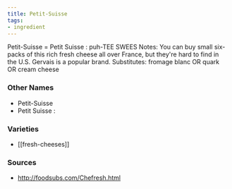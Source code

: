 ```yaml
---
title: Petit-Suisse
tags:
- ingredient
---
```

Petit-Suisse = Petit Suisse : puh-TEE SWEES Notes: You can buy small six-packs of this rich fresh cheese all over France, but they're hard to find in the U.S. Gervais is a popular brand. Substitutes: fromage blanc OR quark OR cream cheese

### Other Names

* Petit-Suisse
* Petit Suisse :

### Varieties

* [[fresh-cheeses]]

### Sources
* http://foodsubs.com/Chefresh.html
